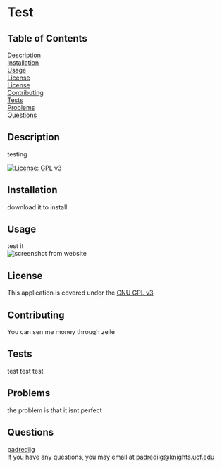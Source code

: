 # Test
  
## Table of Contents
[Description](#Description)</br>
[Installation](#Installation)</br>[Usage](#Usage)</br>[License](#License)</br>[License](#License)</br>[Contributing](#Contributing)</br>[Tests](#Tests)</br>[Problems](#Problems)</br>[Questions](#Questions)

## Description
testing

<a href='https://www.gnu.org/licenses/gpl-3.0'>[![License: GPL v3](https://img.shields.io/badge/License-GPLv3-blue.svg)](https://www.gnu.org/licenses/gpl-3.0)</a>
## Installation
download it to install

## Usage
test it</br>
<img alt="screenshot from website" src="./assets/images/img.png"></img>

## License
This application is covered under the <a href='https://www.gnu.org/licenses/gpl-3.0'>GNU GPL v3</a>

## Contributing
You can sen me money through zelle

## Tests
test test test

## Problems
the problem is that it isnt perfect

## Questions
<a href='https://github.com/padredilg'>padredilg</a></br>
If you have any questions, you may email at padredilg@knights.ucf.edu

